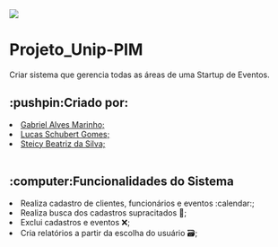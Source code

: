 <img src="https://img.shields.io/badge/Status-concluded-green">
<h1> Projeto_Unip-PIM</h1>
Criar sistema que gerencia todas as áreas de uma Startup de Eventos.

<h2>:pushpin:Criado por:</h2>

<li><a href="https://github.com/thealvs">Gabriel Alves Marinho;</a></li>
<li><a href="https://github.com/Schubert-lu">Lucas Schubert Gomes;</a></li>
<li><a href="https://github.com/steicyb">Steicy Beatriz da Silva;</a></li>
<br>

<h2>:computer:Funcionalidades do Sistema</h2>

<li> Realiza cadastro de clientes, funcionários e eventos :calendar:;</li>
<li> Realiza busca dos cadastros supracitados 🔎;</li>
<li> Exclui cadastros e eventos ❌;</li>
<li> Cria relatórios a partir da escolha do usuário 🗃️;</li>

